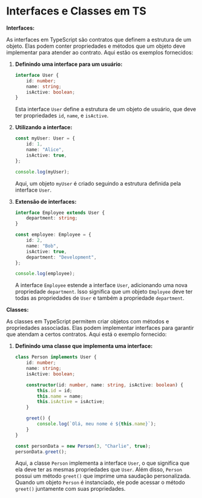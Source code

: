 # Interfaces e Classes em TS

**Interfaces:**

As interfaces em TypeScript são contratos que definem a estrutura de um objeto. Elas podem conter propriedades e métodos que um objeto deve implementar para atender ao contrato. Aqui estão os exemplos fornecidos:

1. **Definindo uma interface para um usuário:**
   
   ```typescript
   interface User {
       id: number;
       name: string;
       isActive: boolean;
   }
   ```

   Esta interface `User` define a estrutura de um objeto de usuário, que deve ter propriedades `id`, `name`, e `isActive`.

2. **Utilizando a interface:**
   
   ```typescript
   const myUser: User = {
       id: 1,
       name: "Alice",
       isActive: true,
   };
   
   console.log(myUser);
   ```

   Aqui, um objeto `myUser` é criado seguindo a estrutura definida pela interface `User`.

3. **Extensão de interfaces:**
   
   ```typescript
   interface Employee extends User {
       department: string;
   }
   
   const employee: Employee = {
       id: 2,
       name: "Bob",
       isActive: true,
       department: "Development",
   };
   
   console.log(employee);
   ```

   A interface `Employee` estende a interface `User`, adicionando uma nova propriedade `department`. Isso significa que um objeto `Employee` deve ter todas as propriedades de `User` e também a propriedade `department`.

**Classes:**

As classes em TypeScript permitem criar objetos com métodos e propriedades associadas. Elas podem implementar interfaces para garantir que atendam a certos contratos. Aqui está o exemplo fornecido:

1. **Definindo uma classe que implementa uma interface:**
   
   ```typescript
   class Person implements User {
       id: number;
       name: string;
       isActive: boolean;
   
       constructor(id: number, name: string, isActive: boolean) {
           this.id = id;
           this.name = name;
           this.isActive = isActive;
       }
   
       greet() {
           console.log(`Olá, meu nome é ${this.name}`);
       }
   }
   
   const personData = new Person(3, "Charlie", true);
   personData.greet();
   ```

   Aqui, a classe `Person` implementa a interface `User`, o que significa que ela deve ter as mesmas propriedades que `User`. Além disso, `Person` possui um método `greet()` que imprime uma saudação personalizada. Quando um objeto `Person` é instanciado, ele pode acessar o método `greet()` juntamente com suas propriedades.